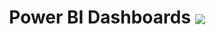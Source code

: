 <h1 align="center"><b>Power BI Dashboards </b?</h1>
<img align="center" src="https://drive.google.com/file/d/1nglcNPTFTW63CtMJ6lBuvUzXVUWqRD97/view?usp=share_link">
